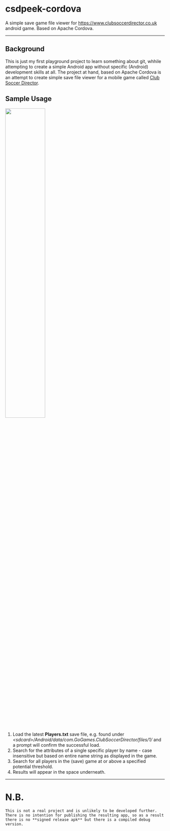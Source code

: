 # csdpeek-cordova
A simple save game file viewer for https://www.clubsoccerdirector.co.uk android game. Based on Apache Cordova.

---
## Background
This is just my first playground project to learn something about git, whhile attempting to create a simple Android app without specific (Android) development skills at all. The project at hand, based on Apache Cordova is an attempt to create simple save file viewer for a mobile game called [Club Soccer Director](https://www.clubsoccerdirector.co.uk).

## Sample Usage
<img src="https://user-images.githubusercontent.com/30338162/36775689-bc38ef2c-1c6b-11e8-94a6-36f1540fc61c.jpg" data-canonical-src="https://user-images.githubusercontent.com/30338162/36775689-bc38ef2c-1c6b-11e8-94a6-36f1540fc61c.jpg" width="50%" height="50%" />

1. Load the latest **Players.txt** save file, e.g. found under *\<sdcard\>/Android/data/com.GoGames.ClubSoccerDirector/files/1/* and a prompt will confirm the successful load.
2. Search for the attributes of a single specific player by name - case insensitive but based on entire name string as displayed in the game.
3. Search for all players in the (save) game at or above a specified potential threshold.
4. Results will appear in the space underneath.

---
# N.B.
```
This is not a real project and is unlikely to be developed further. There is no intention for publishing the resulting app, so as a result there is no **signed release apk** but there is a compiled debug version.
```
